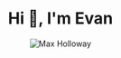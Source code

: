 <h1 align="center">Hi 👋, I'm Evan</h1>
<p align="center">
<img src="https://github.com/Evan-Ferreira/Evan-Ferreira/assets/132397646/a7b818ef-e771-454e-bbc8-83dab6d40c24" alt="Max Holloway" />
</p>
